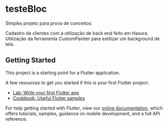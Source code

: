 # testeBloc

Simples projeto para prova de conceitos:

Cadastro de clientes com a utilização de back end feito em Hasura.
Utilização da ferramenta CustomPainter para estilizar um background de tela.

## Getting Started

This project is a starting point for a Flutter application.

A few resources to get you started if this is your first Flutter project:

- [Lab: Write your first Flutter app](https://flutter.dev/docs/get-started/codelab)
- [Cookbook: Useful Flutter samples](https://flutter.dev/docs/cookbook)

For help getting started with Flutter, view our
[online documentation](https://flutter.dev/docs), which offers tutorials,
samples, guidance on mobile development, and a full API reference.
